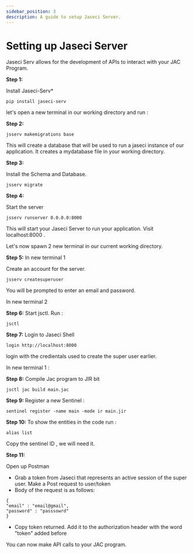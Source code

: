 ```yaml
---
sidebar_position: 3
description: A guide to setup Jaseci Server.
---
```


# Setting up Jaseci Server

Jaseci Serv allows for the development of APIs to interact with your JAC Program.

**Step 1:**

Install Jaseci-Serv*
```
pip install jaseci-serv
```

let's open a new terminal in our working directory and run :

**Step 2:**
```
jsserv makemigrations base
```
This will create a database that will be used to run a jaseci instance of our application. It creates a mydatabase file in your working directory.

**Step 3:**

Install the Schema and Database.

```
jsserv migrate
```

**Step 4:**

Start the server

```
jsserv runserver 0.0.0.0:8000
```
This will start your Jaseci Server to run your application. Visit localhost:8000 .

Let's now spawn 2 new terminal in our current working directory.

**Step 5:**
In new terminal 1

Create an account for the server.
```
jsserv createsuperuser
```
You will be prompted to enter an email and password.

In new  terminal 2

**Step 6:**
Start jsctl. Run :
```
jsctl
```

**Step 7:**
Login to Jaseci Shell
```
login http://localhost:8000
```
login with the credientals used to create the super user earlier.

In new terminal 1 :

**Step 8:**
Compile Jac program to JIR bit

```
jsctl jac build main.jac
```

**Step 9:**
Register a new Sentinel :

```
sentinel register -name main -mode ir main.jir
```

**Step 10:**
To show the entities in the code run :
```
alias list
```
Copy the sentinel ID , we will need it.


**Step 11:**

Open up Postman

* Grab a token from Jaseci that represents an active session of the super user. Make a Post request to user/token
* Body of the request is as follows:

```
{
"email" : "email@gmail",
"password" : "passsowrd"
}
```

* Copy token returned. Add it to the authorization header with the word "token" added before

You can now make API calls to your JAC program.
